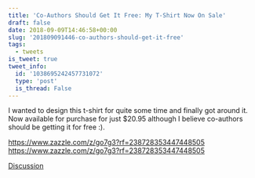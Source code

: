 ```yaml
---
title: 'Co-Authors Should Get It Free: My T-Shirt Now On Sale'
draft: false
date: 2018-09-09T14:46:58+00:00
slug: '201809091446-co-authors-should-get-it-free'
tags:
  - tweets
is_tweet: true
tweet_info:
  id: '1038695242457731072'
  type: 'post'
  is_thread: False
---
```




I wanted to design this t-shirt for quite some time and finally got around it. Now available for purchase for just $20.95 although I believe co-authors should be getting it for free :).

<https://www.zazzle.com/z/go7g3?rf=238728353447448505> <https://www.zazzle.com/z/go7g3?rf=238728353447448505>

[Discussion](https://x.com/sytelus/status/1038695242457731072)
